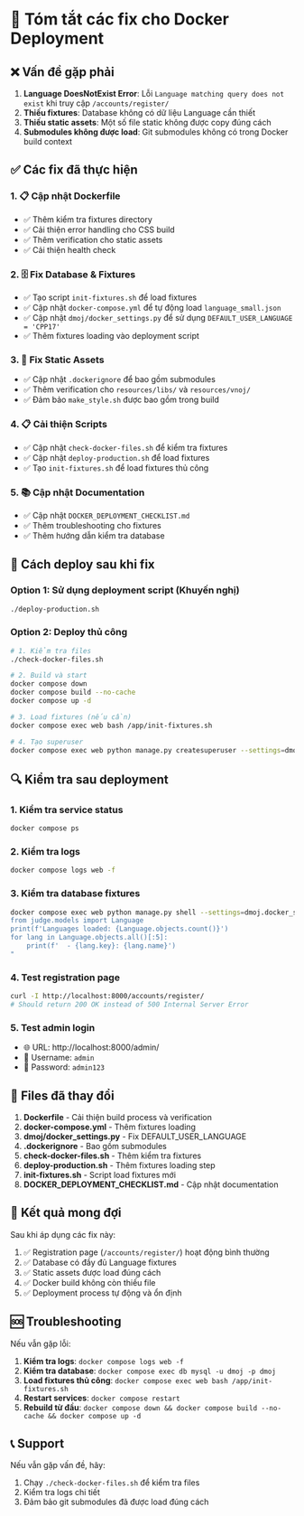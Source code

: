 # 🔧 Tóm tắt các fix cho Docker Deployment

## ❌ Vấn đề gặp phải

1. **Language DoesNotExist Error**: Lỗi `Language matching query does not exist` khi truy cập `/accounts/register/`
2. **Thiếu fixtures**: Database không có dữ liệu Language cần thiết
3. **Thiếu static assets**: Một số file static không được copy đúng cách
4. **Submodules không được load**: Git submodules không có trong Docker build context

## ✅ Các fix đã thực hiện

### 1. 📋 Cập nhật Dockerfile
- ✅ Thêm kiểm tra fixtures directory
- ✅ Cải thiện error handling cho CSS build
- ✅ Thêm verification cho static assets
- ✅ Cải thiện health check

### 2. 🗄️ Fix Database & Fixtures
- ✅ Tạo script `init-fixtures.sh` để load fixtures
- ✅ Cập nhật `docker-compose.yml` để tự động load `language_small.json`
- ✅ Cập nhật `dmoj/docker_settings.py` để sử dụng `DEFAULT_USER_LANGUAGE = 'CPP17'`
- ✅ Thêm fixtures loading vào deployment script

### 3. 🎨 Fix Static Assets
- ✅ Cập nhật `.dockerignore` để bao gồm submodules
- ✅ Thêm verification cho `resources/libs/` và `resources/vnoj/`
- ✅ Đảm bảo `make_style.sh` được bao gồm trong build

### 4. 📋 Cải thiện Scripts
- ✅ Cập nhật `check-docker-files.sh` để kiểm tra fixtures
- ✅ Cập nhật `deploy-production.sh` để load fixtures
- ✅ Tạo `init-fixtures.sh` để load fixtures thủ công

### 5. 📚 Cập nhật Documentation
- ✅ Cập nhật `DOCKER_DEPLOYMENT_CHECKLIST.md`
- ✅ Thêm troubleshooting cho fixtures
- ✅ Thêm hướng dẫn kiểm tra database

## 🚀 Cách deploy sau khi fix

### Option 1: Sử dụng deployment script (Khuyến nghị)
```bash
./deploy-production.sh
```

### Option 2: Deploy thủ công
```bash
# 1. Kiểm tra files
./check-docker-files.sh

# 2. Build và start
docker compose down
docker compose build --no-cache
docker compose up -d

# 3. Load fixtures (nếu cần)
docker compose exec web bash /app/init-fixtures.sh

# 4. Tạo superuser
docker compose exec web python manage.py createsuperuser --settings=dmoj.docker_settings
```

## 🔍 Kiểm tra sau deployment

### 1. Kiểm tra service status
```bash
docker compose ps
```

### 2. Kiểm tra logs
```bash
docker compose logs web -f
```

### 3. Kiểm tra database fixtures
```bash
docker compose exec web python manage.py shell --settings=dmoj.docker_settings -c "
from judge.models import Language
print(f'Languages loaded: {Language.objects.count()}')
for lang in Language.objects.all()[:5]:
    print(f'  - {lang.key}: {lang.name}')
"
```

### 4. Test registration page
```bash
curl -I http://localhost:8000/accounts/register/
# Should return 200 OK instead of 500 Internal Server Error
```

### 5. Test admin login
- 🌐 URL: http://localhost:8000/admin/
- 👤 Username: `admin`
- 🔑 Password: `admin123`

## 📁 Files đã thay đổi

1. **Dockerfile** - Cải thiện build process và verification
2. **docker-compose.yml** - Thêm fixtures loading
3. **dmoj/docker_settings.py** - Fix DEFAULT_USER_LANGUAGE
4. **.dockerignore** - Bao gồm submodules
5. **check-docker-files.sh** - Thêm kiểm tra fixtures
6. **deploy-production.sh** - Thêm fixtures loading step
7. **init-fixtures.sh** - Script load fixtures mới
8. **DOCKER_DEPLOYMENT_CHECKLIST.md** - Cập nhật documentation

## 🎯 Kết quả mong đợi

Sau khi áp dụng các fix này:

1. ✅ Registration page (`/accounts/register/`) hoạt động bình thường
2. ✅ Database có đầy đủ Language fixtures
3. ✅ Static assets được load đúng cách
4. ✅ Docker build không còn thiếu file
5. ✅ Deployment process tự động và ổn định

## 🆘 Troubleshooting

Nếu vẫn gặp lỗi:

1. **Kiểm tra logs**: `docker compose logs web -f`
2. **Kiểm tra database**: `docker compose exec db mysql -u dmoj -p dmoj`
3. **Load fixtures thủ công**: `docker compose exec web bash /app/init-fixtures.sh`
4. **Restart services**: `docker compose restart`
5. **Rebuild từ đầu**: `docker compose down && docker compose build --no-cache && docker compose up -d`

## 📞 Support

Nếu vẫn gặp vấn đề, hãy:
1. Chạy `./check-docker-files.sh` để kiểm tra files
2. Kiểm tra logs chi tiết
3. Đảm bảo git submodules đã được load đúng cách 